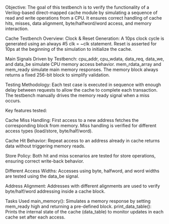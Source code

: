 Objective:
The goal of this testbench is to verify the functionality of a Verilog-based direct-mapped cache module by simulating a sequence of read and write operations from a CPU. It ensures correct handling of cache hits, misses, data alignment, byte/halfword/word access, and memory interaction.

Cache Testbench Overview:
Clock & Reset Generation:
A 10ps clock cycle is generated using an always #5 clk = ~clk statement.
Reset is asserted for 10ps at the beginning of the simulation to initialize the cache.

Main Signals Driven by Testbench:
cpu_addr, cpu_wdata, data_req, data_we, and data_be simulate CPU memory access behavior.
mem_rdata_array and mem_ready simulate main memory responses.
The memory block always returns a fixed 256-bit block to simplify validation.

Testing Methodology:
Each test case is executed in sequence with enough delay between requests to allow the cache to complete each transaction. The testbench manually drives the memory ready signal when a miss occurs.

Key features tested:

Cache Miss Handling:
First access to a new address fetches the corresponding block from memory.
Miss handling is verified for different access types (load/store, byte/half/word).

Cache Hit Behavior:
Repeat access to an address already in cache returns data without triggering memory reads.

Store Policy:
Both hit and miss scenarios are tested for store operations, ensuring correct write-back behavior.

Different Access Widths:
Accesses using byte, halfword, and word widths are tested using the data_be signal.

Address Alignment:
Addresses with different alignments are used to verify byte/half/word addressing inside a cache block.

Tasks Used
main_memory(): Simulates a memory response by setting mem_ready high and returning a pre-defined block.
print_data_table(): Prints the internal state of the cache (data_table) to monitor updates in each cache set after each access.
